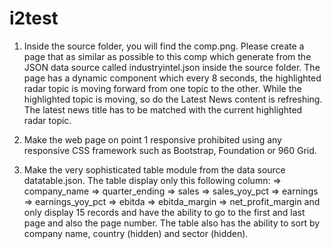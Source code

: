 # i2test

1. Inside the source folder, you will find the comp.png. Please create a page that as similar as possible to this comp which generate from the JSON data source called industryintel.json inside the source folder. The page has a dynamic component which every 8 seconds, the highlighted radar topic is moving forward from one topic to the other. While the highlighted topic is moving, so do the Latest News content is refreshing. The latest news title has to be matched with the current highlighted radar topic.  

2. Make the web page on point 1 responsive prohibited using any responsive CSS framework such as Bootstrap, Foundation or 960 Grid.

3. Make the very sophisticated table module from the data source datatable.json. The table display only this following column:
=> company_name
=> quarter_ending
=> sales
=> sales_yoy_pct
=> earnings
=> earnings_yoy_pct
=> ebitda
=> ebitda_margin
=> net_profit_margin
and only display 15 records and have the ability to go to the first and last page and also the page number.
The table also has the ability to sort by company name, country (hidden) and sector (hidden).
